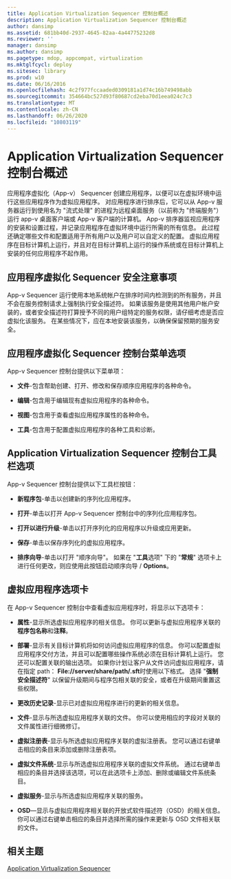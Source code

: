 ```yaml
---
title: Application Virtualization Sequencer 控制台概述
description: Application Virtualization Sequencer 控制台概述
author: dansimp
ms.assetid: 681bb40d-2937-4645-82aa-4a44775232d8
ms.reviewer: ''
manager: dansimp
ms.author: dansimp
ms.pagetype: mdop, appcompat, virtualization
ms.mktglfcycl: deploy
ms.sitesec: library
ms.prod: w10
ms.date: 06/16/2016
ms.openlocfilehash: 4c2f977fccaaded0309181a1d74c16b749498abb
ms.sourcegitcommit: 354664bc527d93f80687cd2eba70d1eea024c7c3
ms.translationtype: MT
ms.contentlocale: zh-CN
ms.lasthandoff: 06/26/2020
ms.locfileid: "10803119"
---
```

# Application Virtualization Sequencer 控制台概述


应用程序虚拟化（App-v） Sequencer 创建应用程序，以便可以在虚拟环境中运行这些应用程序作为虚拟应用程序。 对应用程序进行排序后，它可以从 App-v 服务器运行到使用名为 "流式处理" 的进程为远程桌面服务（以前称为 "终端服务"）运行 app-v 桌面客户端或 App-v 客户端的计算机。 App-v 排序器监视应用程序的安装和设置过程，并记录应用程序在虚拟环境中运行所需的所有信息。 此过程还确定哪些文件和配置适用于所有用户以及用户可以自定义的配置。 虚拟应用程序在目标计算机上运行，并且对在目标计算机上运行的操作系统或在目标计算机上安装的任何应用程序不起作用。

## 应用程序虚拟化 Sequencer 安全注意事项


App-v Sequencer 运行使用本地系统帐户在排序时间内检测到的所有服务，并且不会在服务控制请求上强制执行安全描述符。 如果该服务是使用其他用户帐户安装的，或者安全描述符打算授予不同的用户组特定的服务权限，请仔细考虑是否应虚拟化该服务。 在某些情况下，应在本地安装该服务，以确保保留预期的服务安全。

## 应用程序虚拟化 Sequencer 控制台菜单选项


App-v Sequencer 控制台提供以下菜单项：

-   **文件**-包含帮助创建、打开、修改和保存顺序应用程序的各种命令。

-   **编辑**-包含用于编辑现有虚拟应用程序的各种命令。

-   **视图**-包含用于查看虚拟应用程序属性的各种命令。

-   **工具**-包含用于配置虚拟应用程序的各种工具和诊断。

## Application Virtualization Sequencer 控制台工具栏选项


App-v Sequencer 控制台提供以下工具栏按钮：

-   **新程序包**-单击以创建新的序列化应用程序。

-   **打开**-单击以打开 App-v Sequencer 控制台中的序列化应用程序包。

-   **打开以进行升级**-单击以打开序列化的应用程序以升级或应用更新。

-   **保存**-单击以保存序列化的虚拟应用程序。

-   **排序向导**-单击以打开 "顺序向导"。 如果在 "**工具**选项" 下的 "**常规**" 选项卡上进行任何更改，则应使用此按钮启动顺序向导  /  **Options**。

## 虚拟应用程序选项卡


在 App-v Sequencer 控制台中查看虚拟应用程序时，将显示以下选项卡：

-   **属性**-显示所选虚拟应用程序的相关信息。 你可以更新与虚拟应用程序关联的**程序包名称**和**注释**。

-   **部署**-显示有关目标计算机将如何访问虚拟应用程序的信息。 你可以配置虚拟应用程序交付方法，并且可以配置哪些操作系统必须在目标计算机上运行。 您还可以配置关联的输出选项。 如果你计划让客户从文件访问虚拟应用程序，请在指定 path： **File://server/share/path/.sft**时使用以下格式。 选择 "**强制安全描述符**" 以保留升级期间与程序包相关联的安全，或者在升级期间重置这些权限。

-   **更改历史记录**-显示已对虚拟应用程序进行的更新的相关信息。

-   **文件**-显示与所选虚拟应用程序关联的文件。 你可以使用相应的字段对关联的文件属性进行细微修订。

-   **虚拟注册表**-显示与所选虚拟应用程序关联的虚拟注册表。 您可以通过右键单击相应的条目来添加或删除注册表项。

-   **虚拟文件系统**-显示与所选虚拟应用程序关联的虚拟文件系统。 通过右键单击相应的条目并选择该选项，可以在此选项卡上添加、删除或编辑文件系统条目。

-   **虚拟服务**-显示与所选虚拟应用程序关联的服务。

-   **OSD**—显示与虚拟应用程序相关联的开放式软件描述符（OSD）的相关信息。 你可以通过右键单击相应的条目并选择所需的操作来更新与 OSD 文件相关联的文件。

## 相关主题


[Application Virtualization Sequencer](application-virtualization-sequencer.md)

 

 





